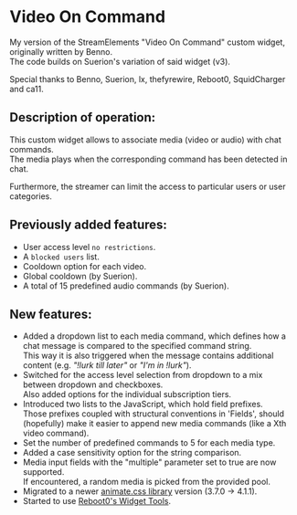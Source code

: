# Video On Command
My version of the StreamElements "Video On Command" custom widget, originally written by Benno.  
The code builds on Suerion's variation of said widget (v3).  

Special thanks to Benno, Suerion, lx, thefyrewire, Reboot0, SquidCharger and ca11.

## Description of operation:
This custom widget allows to associate media (video or audio) with chat commands.  
The media plays when the corresponding command has been detected in chat.

Furthermore, the streamer can limit the access to particular users or user categories.

## Previously added features:
 - User access level `no restrictions`.
 - A `blocked users` list.
 - Cooldown option for each video.
 - Global cooldown (by Suerion).
 - A total of 15 predefined audio commands (by Suerion).

## New features:
  - Added a dropdown list to each media command, which defines how a chat message is compared to the specified command string.  
   This way it is also triggered when the message contains additional content (e.g. *"!lurk till later"* or *"I'm in !lurk"*).
 - Switched for the access level selection from dropdown to a mix between dropdown and checkboxes.  
   Also added options for the individual subscription tiers.
 - Introduced two lists to the JavaScript, which hold field prefixes.  
   Those prefixes coupled with structural conventions in 'Fields', should (hopefully) make it easier to append new media commands (like a Xth video command).
 - Set the number of predefined commands to 5 for each media type. 
 - Added a case sensitivity option for the string comparison.
 - Media input fields with the "multiple" parameter set to true are now supported.  
   If encountered, a random media is picked from the provided pool.
 - Migrated to a newer [animate.css library](https://github.com/animate-css/animate.css) version (3.7.0 -> 4.1.1).
 - Started to use [Reboot0's Widget Tools](https://reboot0-de.github.io/se-tools/index.html).
